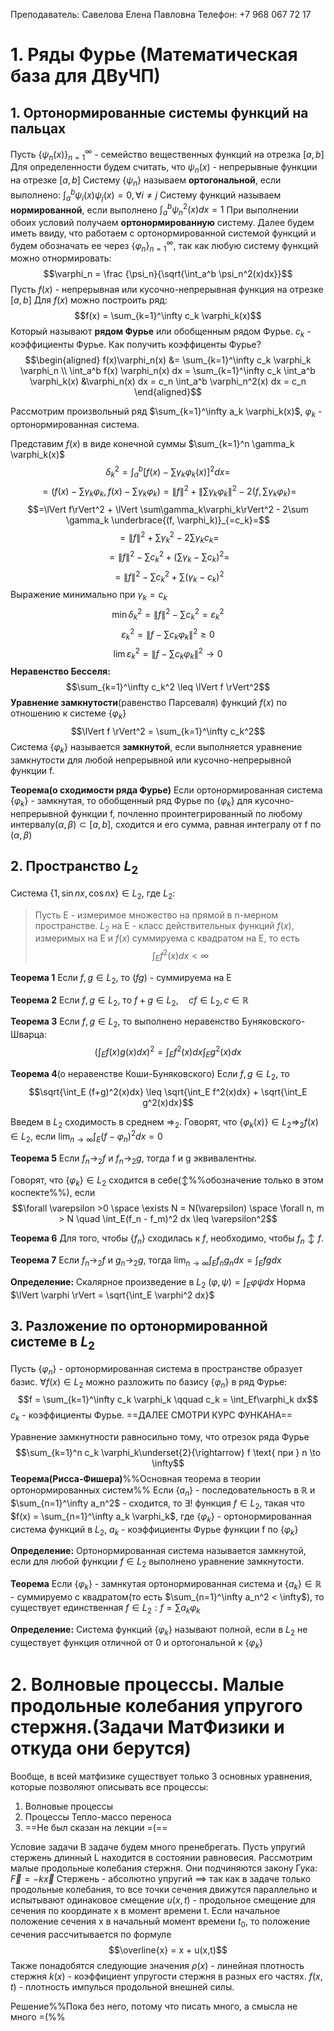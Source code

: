 Преподаватель: Савелова Елена Павловна
Телефон: +7 968 067 72 17
# 1. Ряды Фурье (Математическая база для ДВуЧП)
## 1. Ортонормированные системы функций на пальцах
Пусть $\{\psi_n(x)\}_{n=1}^\infty$ - семейство вещественных функций на отрезка $[a,b]$
Для определенности будем считать, что $\psi_n(x)$ - непрерывные функции на отрезке $[a,b]$
Систему $\{\psi_n\}$ называем **ортогональной**, если выполнено: $\int_a^b \psi_i(x)\psi_j(x) = 0, \forall i\neq j$
Систему функций называем **нормированной**, если выполнено $\int_a^b \psi_n^2(x)dx = 1$ 
При выполнении обоих условий получаем **ортонормированную** систему.
Далее будем иметь ввиду, что работаем с ортонормированной системой функций и будем обозначать ее через $\{\varphi_n\}_{n=1}^\infty$, так как любую систему функций можно отнормировать: 
$$\varphi_n = \frac {\psi_n}{\sqrt{\int_a^b \psi_n^2(x)dx}}$$
Пусть $f(x)$ - непрерывная или кусочно-непрерывная функция на отрезке $[a,b]$
Для $f(x)$ можно построить ряд: 
$$f(x) = \sum_{k=1}^\infty c_k \varphi_k(x)$$
Который называют **рядом Фурье** или обобщенным рядом Фурье. $c_k$ - коэффициенты Фурье.
Как получить коэффиценты Фурье?
$$\begin{aligned}
f(x)\varphi_n(x) &= \sum_{k=1}^\infty c_k \varphi_k \varphi_n \\
\int_a^b f(x) \varphi_n(x) dx = \sum_{k=1}^\infty c_k \int_a^b \varphi_k(x) &\varphi_n(x) dx = c_n \int_a^b \varphi_n^2(x) dx = c_n
\end{aligned}$$

Рассмотрим произвольный ряд $\sum_{k=1}^\infty a_k \varphi_k(x)$, $\varphi_k$ - ортонормированная система.

Представим $f(x)$ в виде конечной суммы $\sum_{k=1}^n \gamma_k \varphi_k(x)$
$$\delta_k^2 = \int_a^b \left[f(x) - \sum\gamma_k \varphi_k(x)\right]^2 dx = $$
$$= \left( f(x) - \sum \gamma_k \varphi_k, f(x) - \sum \gamma_k \varphi_k \right) = \lVert f\rVert^2 + \lVert \sum \gamma_k\varphi_k\rVert^2 - 2\left(f, \sum \gamma_k \varphi_k\right) =$$
$$=\lVert f\rVert^2 + \lVert \sum\gamma_k\varphi_k\rVert^2  - 2\sum \gamma_k \underbrace{(f, \varphi_k)}_{=c_k}=$$
$$=\lVert f\rVert^2 + \sum\gamma_k^2  - 2\sum \gamma_k c_k =$$
$$= \lVert f\rVert^2 - \sum c_k^2 + (\sum \gamma_k - \sum c_k)^2 =$$
$$= \lVert f\rVert^2 - \sum c_k^2 + \sum(\gamma_k -c_k)^2$$
Выражение минимально при $\gamma_k = c_k$
$$\min\delta_k^2 = \lVert f \rVert^2 - \sum c_k^2 = \varepsilon_k^2$$
$$\varepsilon_k^2 = \lVert f - \sum c_k\varphi_k \rVert^2 \geq 0$$
$$\lim \varepsilon_k^2 = \lVert f - \sum c_k\varphi_k \rVert^2 \to 0$$
**Неравенство Бесселя:** 
$$\sum_{k=1}^\infty c_k^2 \leq \lVert f \rVert^2$$
**Уравнение замкнутости**(равенство Парсеваля) функций $f(x)$ по отношению к системе $\{\varphi_k\}$ 
$$\lVert f \rVert^2 = \sum_{k=1}^\infty c_k^2$$
Система $\{\varphi_k\}$ называется **замкнутой**, если выполняется уравнение замкнутости для любой непрерывной или кусочно-непрерывной функции f.


**Теорема(о сходимости ряда Фурье)**
Если ортонормированная система $\{\varphi_k\}$ - замкнутая, то обобщенный ряд Фурье по $\{\varphi_k\}$ для кусочно-непрерывной функции f, почленно проинтегрированный по любому интервалу$(\alpha,\beta) \subset[a,b]$, сходится и его сумма, равная интегралу от f по $(\alpha,\beta)$ 


## 2. Пространство $L_2$
Система $\left\{1, \sin nx, \cos nx \right\} \in L_2$, где $L_2$:
> Пусть E - измеримое множество на прямой в n-мерном пространстве. $L_2$ на E - класс действительных функций $f(x)$, измеримых на E и $f(x)$ суммируема с квадратом на E, то есть 
> $$\int_E f^2(x)dx < \infty$$


**Теорема 1**
Если $f,g \in L_2$, то $(fg)$ - суммируема на E

**Теорема 2**
Если $f,g \in L_2$, то $f+g \in L_2, \quad cf \in L_2, c \in \mathbb R$

**Теорема 3**
Если $f,g \in L_2$, то выполнено неравенство Буняковского-Шварца:
$$\left(\int_E f(x)g(x) dx\right)^2 = \int_E f^2(x)dx \int_E g^2(x)dx$$

**Теорема 4**(о неравенстве Коши-Буняковского)
Если $f,g \in L_2$, то
$$\sqrt{\int_E (f+g)^2(x)dx} \leq \sqrt{\int_E f^2(x)dx} + \sqrt{\int_E g^2(x)dx}$$

Введем в $L_2$ сходимость в среднем $\Rightarrow_2$. Говорят, что $\{\varphi_k(x)\} \in L_2 \Rightarrow_2 f(x)\in L_2$, если $\lim_{n \to \infty} \int_E (f - \varphi_n)^2 dx = 0$

**Теорема 5**
Если $f_n \to_2 f$ и $f_n \to_2 g$, тогда f и g эквивалентны.

Говорят, что $\{\varphi_k\} \in L_2$ сходится в себе($\updownarrow$%%обозначение только в этом коспекте%%), если 
$$\forall \varepsilon >0 \space \exists N = N(\varepsilon) \space \forall n, m > N \quad \int_E(f_n - f_m)^2 dx \leq \varepsilon^2$$

**Теорема 6**
Для того, чтобы $\{f_n\}$ сходилась к $f$, необходимо, чтобы $f_n \updownarrow f$.

**Теорема 7**
Если $f_n \to_2 f$ и $g_n \to_2 g$, тогда $\lim_{n\to\infty} \int_E f_ng_ndx = \int_E fg dx$

**Определение:** Скалярное произведение в $L_2$ $(\varphi, \psi) = \int_E \varphi \psi dx$
Норма $\lVert \varphi \rVert = \sqrt{\int_E \varphi^2 dx}$
## 3. Разложение по ортонормированной системе в $L_2$
Пусть $\{\varphi_n\}$ - ортонормированная система в пространстве образует базис. $\forall f(x) \in L_2$ можно разложить по базису $\{\varphi_n\}$ в ряд Фурье:
$$f = \sum_{k=1}^\infty c_k \varphi_k \qquad c_k = \int_Ef\varphi_k dx$$
$c_k$ - коэффициенты Фурье.
==ДАЛЕЕ СМОТРИ КУРС ФУНКАНА==

Уравнение замкнутности равносильно тому, что отрезок ряда Фурье
$$\sum_{k=1}^n c_k \varphi_k\underset{2}{\rightarrow} f \text{ при } n \to \infty$$
**Теорема(Рисса-Фишера)**%%Основная теорема в теории ортонормированных систем%%
Если $\{a_n\}$ - последовательность в $\mathbb R$ и $\sum_{n=1}^\infty a_n^2$ - сходится, то $\exists!$ функция $f \in L_2$, такая что $f(x) = \sum_{n=1}^\infty a_k \varphi_k$, где $\{\varphi_k\}$  - ортонормированная система функций в $L_2$, $a_k$ - коэффициенты Фурье функции f по $\{\varphi_k\}$

**Определение:** Ортонормированная система называется замкнутой, если для любой функции $f \in L_2$ выполнено уравнение замкнутости.

**Теорема**
Если $\{\varphi_k\}$ - замнкутая ортонормированная система и $\{a_k\} \in \mathbb R$ - суммируемо с квадратом(то есть $\sum_{n=1}^\infty a_n^2 < \infty$), то существует единственная $f \in L_2 : f = \sum a_k \varphi_k$

**Определение:** Система функций $\{\varphi_k\}$ называют полной, если в $L_2$ не существует функция отличной от 0 и ортогональной к $\{\varphi_k\}$

# 2. Волновые процессы. Малые продольные колебания упругого стержня.(Задачи МатФизики и откуда они берутся) 
Вообще, в всей матфизике существует только 3 основных уравнения, которые позволяют описывать все процессы:
1. Волновые процессы
2. Процессы Тепло-массо переноса
3. ==Не был сказан на лекции =(==

Условие задачи
В задаче будем много пренебрегать. Пусть упругий стержень длинный L находится в состоянии равновесия. Рассмотрим малые продольные колебания стержня. Они подчиняются закону Гука: $\overrightarrow{F} = -k \overrightarrow{x}$
Стержень - абсолютно упругий $\implies$ так как в задаче только продольные колебания, то все точки сечения движутся параллельно и испытывают одинаковое смещение $u(x,t)$ - продольное смещение для сечения по координате x в момент времени t.
Если начальное положение сечения x в начальный момент времени $t_0$, то положение сечения рассчитывается по формуле
$$\overline{x} = x + u(x,t)$$
Также понадобятся следующие значения 
$\rho(x)$ - линейная плотность стержня
$k(x)$ - коэффициент упругости стержня в разных его частях.
$f(x,t)$ - плотность импулься продольной внешней силы.

Решение%%Пока без него, потому что писать много, а смысла не много =(%%